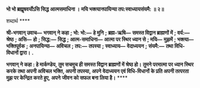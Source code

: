 **भो भो ब्रह्मॢषवर्योऽसि सिद्ध आत्मसमाधिना ।** **मयि भक्त्यानपायिन्या तप:स्वाध्यायसंयमै: ॥ २॥** 

शब्दार्थ **** 

**श्री-भगवान् उवाच—** **भगवान् ने कहा** **; भो: भो:—** **हे मुनि** **; ब्रह्म-ऋषि—** **समस्त विद्वान ब्राह्मणों में** **; वर्य:—** **श्रेष्ठ** **; असि—** **हो** **; सिद्ध:—** **सिद्ध** **; आत्म-समाधिना—** **आत्मा पर स्थिर ध्यान से** **; मयि—** **मुझमें** **; भक्त्या—** **भक्तिपूर्वक** **; अनपायिन्या—** **अविचल** **; तप:—** **तपस्या** **; स्वाध्याय—** **वेदाध्ययन** **; संयमै:—** **तथा विधि-विधानों द्वारा।** **.** 

**भगवान् ने कहा : हे मार्कण्डेय, तुम सचमुच ही समस्त विद्वान ब्राह्मणों में श्रेष्ठ हो।** **तुमने परमात्मा पर ध्यान स्थिर करके तथा अपनी अविचल भक्ति, अपनी तपस्या, अपने** **वेदाध्ययन एवं विधि-विधानों के प्रति अपनी तत्परता मुझ पर केन्द्रित करते हुए, अपने** **जीवन को सफल बना लिया है।** **** 